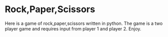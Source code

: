 # Rock,Paper,Scissors

Here is a game of rock,paper,scissors written in python. The game is a two player game and requires input from player 1 and player 2. Enjoy.

